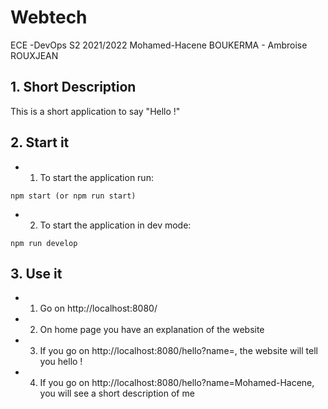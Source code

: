 # Webtech
ECE -DevOps S2 2021/2022
Mohamed-Hacene BOUKERMA - Ambroise ROUXJEAN

## 1. Short Description

This is a short application to say "Hello !"

## 2. Start it

* 1. To start the application run:
```
npm start (or npm run start)
```
* 2. To start the application in dev mode:
```
npm run develop
```

## 3. Use it

* 1. Go on http://localhost:8080/
* 2. On home page you have an explanation of the website
* 3. If you go on http://localhost:8080/hello?name=, the website will tell you hello !
* 4. If you go on http://localhost:8080/hello?name=Mohamed-Hacene, you will see a short description of me

